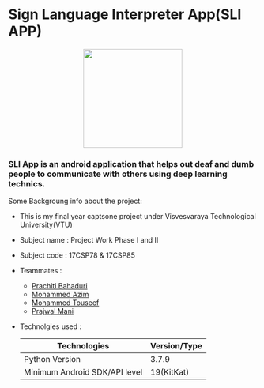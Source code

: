 # Sign Language Interpreter App(SLI APP)
<div align="center">
<img src="https://github.com/prajwalmani/Sign_Language_Interpreter_App/blob/master/src/SLI/app/src/main/res/drawable-v24/sliapplogo.png" width="200" height="200" >
</div>

### SLI App is an android application that helps out deaf and dumb people to communicate with others using deep learning technics.

Some Backgroung info about the project:
* This is my final year captsone project under Visvesvaraya Technological University(VTU)
* Subject name : Project Work Phase I and II
* Subject code : 17CSP78 & 17CSP85
* Teammates :
    * [Prachiti Bahaduri](https://github.com/pjbahaduri7)
    * [Mohammed Azim](https://github.com/Azim-js)
    * [Mohammed Touseef](https://github.com/mdtouseef15)
    * [Prajwal Mani](https://linktr.ee/prajwal.mani)
* Technolgies used :

  | Technologies                  	| Version/Type 	|
  |-------------------------------	|--------------	|
  | Python Version                	| 3.7.9        	|
  | Minimum Android SDK/API level 	| 19(KitKat)   	|

